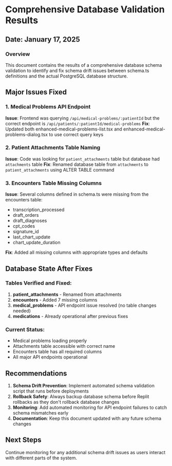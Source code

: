 # Comprehensive Database Validation Results

## Date: January 17, 2025

### Overview
This document contains the results of a comprehensive database schema validation to identify and fix schema drift issues between schema.ts definitions and the actual PostgreSQL database structure.

## Major Issues Fixed

### 1. Medical Problems API Endpoint
**Issue**: Frontend was querying `/api/medical-problems/:patientId` but the correct endpoint is `/api/patients/:patientId/medical-problems`
**Fix**: Updated both enhanced-medical-problems-list.tsx and enhanced-medical-problems-dialog.tsx to use correct query keys

### 2. Patient Attachments Table Naming
**Issue**: Code was looking for `patient_attachments` table but database had `attachments` table
**Fix**: Renamed database table from `attachments` to `patient_attachments` using ALTER TABLE command

### 3. Encounters Table Missing Columns
**Issue**: Several columns defined in schema.ts were missing from the encounters table:
- transcription_processed
- draft_orders
- draft_diagnoses  
- cpt_codes
- signature_id
- last_chart_update
- chart_update_duration

**Fix**: Added all missing columns with appropriate types and defaults

## Database State After Fixes

### Tables Verified and Fixed:
1. **patient_attachments** - Renamed from attachments
2. **encounters** - Added 7 missing columns
3. **medical_problems** - API endpoint issue resolved (no table changes needed)
4. **medications** - Already operational after previous fixes

### Current Status:
- Medical problems loading properly
- Attachments table accessible with correct name
- Encounters table has all required columns
- All major API endpoints operational

## Recommendations

1. **Schema Drift Prevention**: Implement automated schema validation script that runs before deployments
2. **Rollback Safety**: Always backup database schema before Replit rollbacks as they don't rollback database changes
3. **Monitoring**: Add automated monitoring for API endpoint failures to catch schema mismatches early
4. **Documentation**: Keep this document updated with any future schema changes

## Next Steps
Continue monitoring for any additional schema drift issues as users interact with different parts of the system.